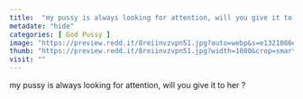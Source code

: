 ```yaml
---
title:  "my pussy is always looking for attention, will you give it to her ?"
metadate: "hide"
categories: [ God Pussy ]
image: "https://preview.redd.it/8reiinvzvpn51.jpg?auto=webp&s=e1321086e25133ab5c59ab6fbe363997a74e2123"
thumb: "https://preview.redd.it/8reiinvzvpn51.jpg?width=1080&crop=smart&auto=webp&s=1f7c00cb0fc25fad7be80d59e3ea55472d43d4b8"
visit: ""
---
```

my pussy is always looking for attention, will you give it to her ?
